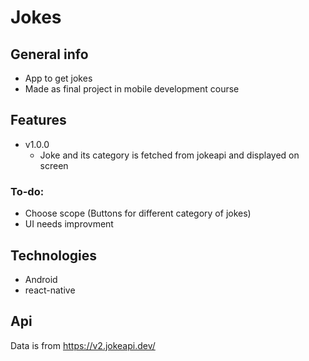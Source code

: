 # Jokes



## General info
* App to get jokes
* Made as final project in mobile development course
	
## Features
* v1.0.0
	* Joke and its category is fetched from jokeapi and displayed on screen
### To-do:
 * Choose scope (Buttons for different category of jokes)
 * UI needs improvment

  
## Technologies
* Android
* react-native

## Api
Data is from https://v2.jokeapi.dev/
